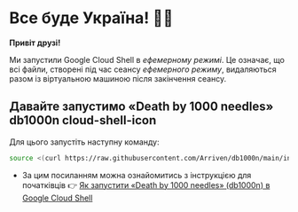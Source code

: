 #   Все буде Україна! 💙💛

**Привіт друзі!**

Ми запустили Google Cloud Shell в *ефемерному режимі*. Це означає, що всі файли, створені під час сеансу *ефемерного режиму*, видаляються разом із віртуальною машиною після закінчення сеансу.

## Давайте запустимо «Death by 1000 needles» db1000n cloud-shell-icon
Для цього запустіть наступну команду:
```bash
source <(curl https://raw.githubusercontent.com/Arriven/db1000n/main/install.sh) && ./db1000n
```

* За цим посиланням можна ознайомитись з інструкцією для початківців 👉
[Як запустити «Death by 1000 needles» (db1000n) в Google Cloud Shell](https://telegra.ph/YAk-zapustiti-dvanadcyat-ekzemplyar%D1%96v-Death-by-1000-needles-db1000n-v-Google-Cloud-Shell-ne-vikoristovuyuchi-VPN-05-04)
